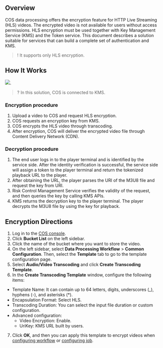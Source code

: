 ## Overview

COS data processing offers the encryption feature for HTTP Live Streaming (HLS) videos. The encrypted video is not available for users without access permissions. HLS encryption must be used together with Key Management Service (KMS) and the Token service. This document describes a solution suitable for services that can build a complete set of authentication and KMS.

>! It supports only HLS encryption.
>

## How It Works

![](https://qcloudimg.tencent-cloud.cn/raw/fe49915c6d9de74677b6ef4f03ac5158.jpg).

>? In this solution, COS is connected to KMS.
>

### Encryption procedure

1. Upload a video to COS and request HLS encryption.
2. COS requests an encryption key from KMS.
3. COS encrypts the HLS video through transcoding.
4. After encryption, COS will deliver the encrypted video file through Content Delivery Network (CDN).

### Decryption procedure

1. The end user logs in to the player terminal and is identified by the service side. After the identity verification is successful, the service side will assign a token to the player terminal and return the tokenized playback URL to the player.
2. After obtaining the URL, the player parses the URI of the M3U8 file and request the key from URI.
3. Risk Control Management Service verifies the validity of the request, and then queries the key by calling KMS APIs.
4. KMS returns the decryption key to the player terminal. The player decrypts the M3U8 file by using the key for playback.

## Encryption Directions

1. Log in to the [COS console](https://console.cloud.tencent.com/cos5).
2. Click **Bucket List** on the left sidebar.
3. Click the name of the bucket where you want to store the video.
4. On the left sidebar, select **Data Processing Workflow** > **Common Configuration**. Then, select the **Template** tab to go to the template configuration page.
5. Select **Audio/Video Transcoding** and click **Create Transcoding Template**.
6. In the **Create Transcoding Template** window, configure the following items:

 - Template Name: It can contain up to 64 letters, digits, underscores (_), hyphens (-), and asterisks (*).
 - Encapsulation Format: Select HLS.
 - Transcoding Duration: You can select the input file duration or custom configuration.
 - Advanced configuration: 
    - Video Encryption: Enable.
    - UriKey: KMS URL built by users. 
7. Click **OK**, and then you can apply this template to encrypt videos when [configuring workflow](https://intl.cloud.tencent.com/document/product/436/46408) or [configuring job](https://intl.cloud.tencent.com/document/product/436/46409).
